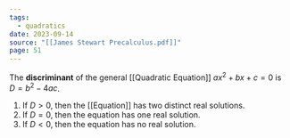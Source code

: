 ```yaml
---
tags:
  - quadratics
date: 2023-09-14
source: "[[James Stewart Precalculus.pdf]]"
page: 51
---
```

The **discriminant** of the general [[Quadratic Equation]] $ax^{2}+bx+c=0$ is $D = b^{2}-4ac$.
1. If $D \gt 0$, then the [[Equation]] has two distinct real solutions.
2. If $D=0$, then the equation has one real solution.
3. If $D\lt0$, then the equation has no real solution. 